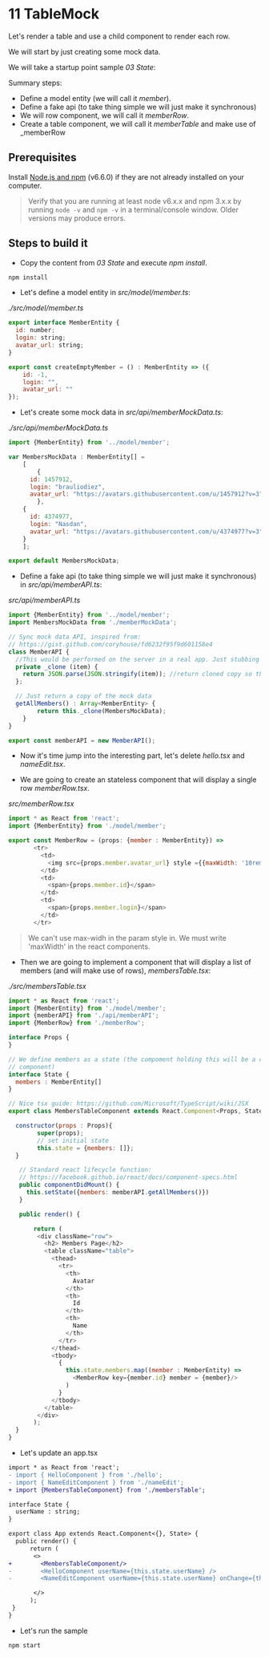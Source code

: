 # 11 TableMock

Let's render a table and use a child component to render each row.

We will start by just creating some mock data.

We will take a startup point sample _03 State_:

Summary steps:

- Define a model entity (we will call it _member_).
- Define a fake api (to take thing simple we will just make it synchronous)
- We will row component, we will call it _memberRow_.
- Create a table component, we will call it _memberTable_ and make use of _memberRow


## Prerequisites

Install [Node.js and npm](https://nodejs.org/en/) (v6.6.0) if they are not already installed on your computer.

> Verify that you are running at least node v6.x.x and npm 3.x.x by running `node -v` and `npm -v` in a terminal/console window. Older versions may produce errors.

## Steps to build it

- Copy the content from _03 State_ and execute _npm install_.

```cmd
npm install
```

- Let's define a model entity in _src/model/member.ts_:

_./src/model/member.ts_

```javascript
export interface MemberEntity {
  id: number;
  login: string;
  avatar_url: string;
}

export const createEmptyMember = () : MemberEntity => ({
    id: -1,
    login: "",
    avatar_url: ""
});
```

- Let's create some mock data  in _src/api/memberMockData.ts_:

_./src/api/memberMockData.ts_

```javascript
import {MemberEntity} from '../model/member';

var	MembersMockData : MemberEntity[] =
	[
		{
      id: 1457912,
      login: "brauliodiez",
      avatar_url: "https://avatars.githubusercontent.com/u/1457912?v=3"
		},
    {
      id: 4374977,
      login: "Nasdan",
      avatar_url: "https://avatars.githubusercontent.com/u/4374977?v=3"
    }
	];

export default MembersMockData;
```

- Define a fake api (to take thing simple we will just make it synchronous) in _src/api/memberAPI.ts_:

 _src/api/memberAPI.ts_

```javascript
import {MemberEntity} from '../model/member';
import MembersMockData from './memberMockData';

// Sync mock data API, inspired from:
// https://gist.github.com/coryhouse/fd6232f95f9d601158e4
class MemberAPI {
  //This would be performed on the server in a real app. Just stubbing in.
  private _clone (item) {
  	return JSON.parse(JSON.stringify(item)); //return cloned copy so that the item is passed by value instead of by reference
  };

  // Just return a copy of the mock data
  getAllMembers() : Array<MemberEntity> {
		return this._clone(MembersMockData);
	}
}

export const memberAPI = new MemberAPI();
```

- Now it's time jump into the interesting part, let's delete _hello.tsx_ and _nameEdit.tsx_.

- We are going to create an stateless component that will display a single row _memberRow.tsx_.

_src/memberRow.tsx_

```javascript
import * as React from 'react';
import {MemberEntity} from './model/member';

export const MemberRow = (props: {member : MemberEntity}) =>
       <tr>
         <td>
           <img src={props.member.avatar_url} style ={{maxWidth: '10rem'}}/>
         </td>
         <td>
           <span>{props.member.id}</span>
         </td>
         <td>
           <span>{props.member.login}</span>
         </td>
       </tr>
```
> We can't use max-widh in the param style in. We must write 'maxWidth' in the react components.

- Then we are going to implement a component that will display a list of members (and will
  make use of rows), _membersTable.tsx_:

_./src/membersTable.tsx_

```javascript
import * as React from 'react';
import {MemberEntity} from './model/member';
import {memberAPI} from './api/memberAPI';
import {MemberRow} from './memberRow';

interface Props {
}

// We define members as a state (the compoment holding this will be a container
// component)
interface State {
  members : MemberEntity[]
}

// Nice tsx guide: https://github.com/Microsoft/TypeScript/wiki/JSX
export class MembersTableComponent extends React.Component<Props, State> {

  constructor(props : Props){
        super(props);
        // set initial state
        this.state = {members: []};
  }

   // Standard react lifecycle function:
   // https://facebook.github.io/react/docs/component-specs.html
   public componentDidMount() {
     this.setState({members: memberAPI.getAllMembers()})
   }

   public render() {

       return (
        <div className="row">
          <h2> Members Page</h2>
          <table className="table">
            <thead>
              <tr>
                <th>
                  Avatar
                </th>
                <th>
                  Id
                </th>
                <th>
                  Name
                </th>
              </tr>
            </thead>
            <tbody>
              {
                this.state.members.map((member : MemberEntity) =>
                  <MemberRow key={member.id} member = {member}/>
                )
              }
            </tbody>
          </table>
        </div>
       );
  }
}
```

- Let's update an app.tsx

```diff
import * as React from 'react';
- import { HelloComponent } from './hello';
- import { NameEditComponent } from './nameEdit';
+ import {MembersTableComponent} from './membersTable';

interface State {
  userName : string;
}

export class App extends React.Component<{}, State> {
  public render() {
      return (
       <>
+        <MembersTableComponent/>
-        <HelloComponent userName={this.state.userName} />
-        <NameEditComponent userName={this.state.userName} onChange={this.setUsernameState} />

       </>
      );
 }
}

```

- Let's run the sample

```
npm start
```
